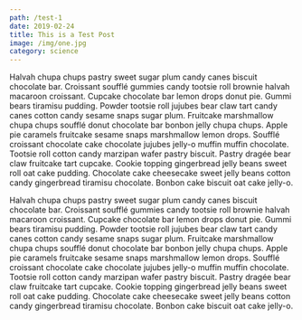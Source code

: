 ```yaml
---
path: /test-1
date: 2019-02-24
title: This is a Test Post
image: /img/one.jpg
category: science
---
```

Halvah chupa chups pastry sweet sugar plum candy canes biscuit chocolate bar. Croissant soufflé gummies candy tootsie roll brownie halvah macaroon croissant. Cupcake chocolate bar lemon drops donut pie. Gummi bears tiramisu pudding. Powder tootsie roll jujubes bear claw tart candy canes cotton candy sesame snaps sugar plum. Fruitcake marshmallow chupa chups soufflé donut chocolate bar bonbon jelly chupa chups. Apple pie caramels fruitcake sesame snaps marshmallow lemon drops. Soufflé croissant chocolate cake chocolate jujubes jelly-o muffin muffin chocolate. Tootsie roll cotton candy marzipan wafer pastry biscuit. Pastry dragée bear claw fruitcake tart cupcake. Cookie topping gingerbread jelly beans sweet roll oat cake pudding. Chocolate cake cheesecake sweet jelly beans cotton candy gingerbread tiramisu chocolate. Bonbon cake biscuit oat cake jelly-o.

Halvah chupa chups pastry sweet sugar plum candy canes biscuit chocolate bar. Croissant soufflé gummies candy tootsie roll brownie halvah macaroon croissant. Cupcake chocolate bar lemon drops donut pie. Gummi bears tiramisu pudding. Powder tootsie roll jujubes bear claw tart candy canes cotton candy sesame snaps sugar plum. Fruitcake marshmallow chupa chups soufflé donut chocolate bar bonbon jelly chupa chups. Apple pie caramels fruitcake sesame snaps marshmallow lemon drops. Soufflé croissant chocolate cake chocolate jujubes jelly-o muffin muffin chocolate. Tootsie roll cotton candy marzipan wafer pastry biscuit. Pastry dragée bear claw fruitcake tart cupcake. Cookie topping gingerbread jelly beans sweet roll oat cake pudding. Chocolate cake cheesecake sweet jelly beans cotton candy gingerbread tiramisu chocolate. Bonbon cake biscuit oat cake jelly-o.